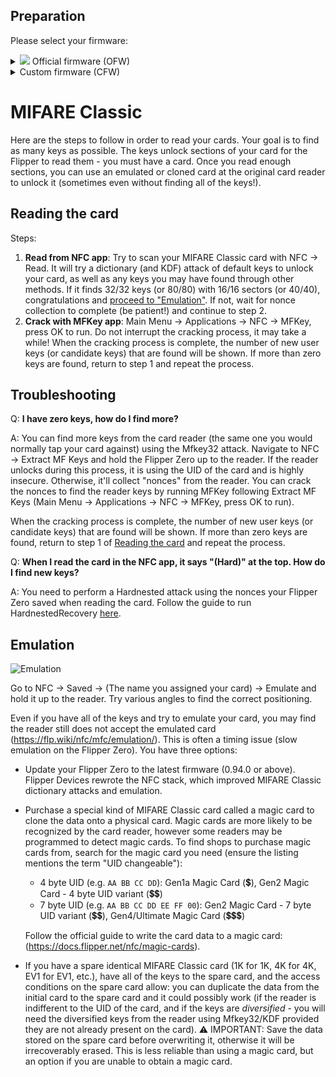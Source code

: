 ## Preparation

Please select your firmware:

<details>
  <summary><img src="https://cdn.flipperzero.one/favicon-16x16.png"/> Official firmware (OFW)</summary>

  Upgrade to [this experimental build](https://github.com/noproto/xero-firmware/releases/download/1.1.0-rc-xero/flipper-z-f7-update-local.tgz) in order to follow this guide. When you finish the steps, restore the original firmware on the Flipper Zero. When this badge is purple with the text "merged", you may skip this step: [![Status](https://img.shields.io/github/pulls/detail/state/flipperdevices/flipperzero-firmware/3822?label=Status&style=flat-square)](https://github.com/flipperdevices/flipperzero-firmware/pull/3822)

</details>
<details>
    
  <summary>Custom firmware (CFW)</summary>
  <details>
  <summary><img src="https://flipperunleashed.com/images/favicon-16x16.png"/> Unleashed</summary>
    Detail
  </details>
  <details>
  <summary><img src="https://momentum-fw.dev/favicon-16x16.png"/> Momentum</summary>
    Detail
  </details>
  <details>
  <summary><img src="https://gist.github.com/user-attachments/assets/be6c2b30-a0ad-4b84-8db7-531d24d40068"/> RogueMaster</summary>
    Detail
  </details>
  <details>
  <summary><img src="https://gist.github.com/user-attachments/assets/34a7178b-e570-4514-bbc3-f06fb002a1a1"/> Xero</summary>
    Detail
  </details>
</details>

# MIFARE Classic
Here are the steps to follow in order to read your cards. Your goal is to find as many keys as possible. The keys unlock sections of your card for the Flipper to read them - you must have a card. Once you read enough sections, you can use an emulated or cloned card at the original card reader to unlock it (sometimes even without finding all of the keys!).

## Reading the card

Steps:

1. **Read from NFC app**: Try to scan your MIFARE Classic card with NFC -> Read. It will try a dictionary (and KDF) attack of default keys to unlock your card, as well as any keys you may have found through other methods. If it finds 32/32 keys (or 80/80) with 16/16 sectors (or 40/40), congratulations and [proceed to "Emulation"](mifareclassic.md#emulation). If not, wait for nonce collection to complete (be patient!) and continue to step 2.
2. **Crack with MFKey app**: Main Menu -> Applications -> NFC -> MFKey, press OK to run. Do not interrupt the cracking process, it may take a while! When the cracking process is complete, the number of new user keys (or candidate keys) that are found will be shown. If more than zero keys are found, return to step 1 and repeat the process.

## Troubleshooting

Q: **I have zero keys, how do I find more?**

A: You can find more keys from the card reader (the same one you would normally tap your card against) using the Mfkey32 attack. Navigate to NFC -> Extract MF Keys and hold the Flipper Zero up to the reader. If the reader unlocks during this process, it is using the UID of the card and is highly insecure. Otherwise, it'll collect "nonces" from the reader. You can crack the nonces to find the reader keys by running MFKey following Extract MF Keys (Main Menu -> Applications -> NFC -> MFKey, press OK to run).

When the cracking process is complete, the number of new user keys (or candidate keys) that are found will be shown. If more than zero keys are found, return to step 1 of [Reading the card](#reading-the-card) and repeat the process.

Q: **When I read the card in the NFC app, it says "(Hard)" at the top. How do I find new keys?**

A: You need to perform a Hardnested attack using the nonces your Flipper Zero saved when reading the card. Follow the guide to run HardnestedRecovery [here](https://github.com/noproto/HardnestedRecovery#usage).

## Emulation

![Emulation](https://gist.githubusercontent.com/noproto/2ee35c1916b358924c08f77645a46d81/raw/c4f19920a2ccbe4c66998476a3d4d76c2f98ad78/emulation.png "Emulation")

Go to NFC -> Saved -> (The name you assigned your card) -> Emulate and hold it up to the reader. Try various angles to find the correct positioning.

Even if you have all of the keys and try to emulate your card, you may find the reader still does not accept the emulated card (<https://flp.wiki/nfc/mfc/emulation/>). This is often a timing issue (slow emulation on the Flipper Zero). You have three options:

* Update your Flipper Zero to the latest firmware (0.94.0 or above). Flipper Devices rewrote the NFC stack, which improved MIFARE Classic dictionary attacks and emulation.
* Purchase a special kind of MIFARE Classic card called a magic card to clone the data onto a physical card. Magic cards are more likely to be recognized by the card reader, however some readers may be programmed to detect magic cards. To find shops to purchase magic cards from, search for the magic card you need (ensure the listing mentions the term "UID changeable"):
    - 4 byte UID (e.g. `AA BB CC DD`): Gen1a Magic Card (💲), Gen2 Magic Card - 4 byte UID variant (💲💲)
    - 7 byte UID (e.g. `AA BB CC DD EE FF 00`): Gen2 Magic Card - 7 byte UID variant (💲💲), Gen4/Ultimate Magic Card (💲💲💲)

    Follow the official guide to write the card data to a magic card: (<https://docs.flipper.net/nfc/magic-cards>).
* If you have a spare identical MIFARE Classic card (1K for 1K, 4K for 4K, EV1 for EV1, etc.), have all of the keys to the spare card, and the access conditions on the spare card allow: you can duplicate the data from the initial card to the spare card and it could possibly work (if the reader is indifferent to the UID of the card, and if the keys are *diversified* - you will need the diversified keys from the reader using Mfkey32/KDF provided they are not already present on the card). ⚠️ IMPORTANT: Save the data stored on the spare card before overwriting it, otherwise it will be irrecoverably erased. This is less reliable than using a magic card, but an option if you are unable to obtain a magic card.
